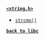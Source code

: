 [**`<string.h>`**](/libc/string.h/)

* [`strcmp()`](/libc/string.h/strcmp.md)

[**`back to libc`**](/libc/)
